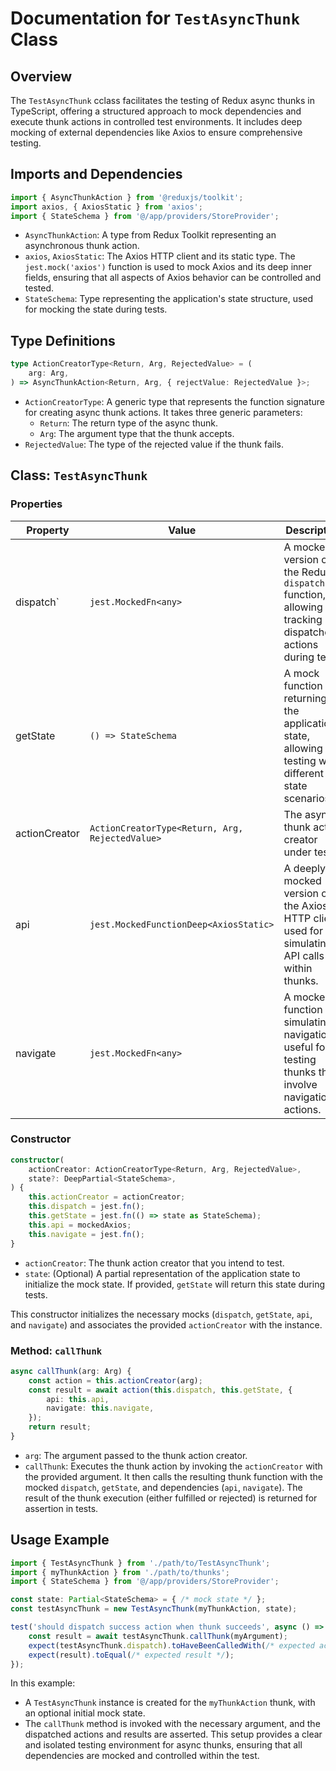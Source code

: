 # Documentation for `TestAsyncThunk` Class

## Overview
The `TestAsyncThunk` cclass facilitates the testing of Redux async thunks in TypeScript, offering a structured approach to mock dependencies and execute thunk actions in controlled test environments. It includes deep mocking of external dependencies like Axios to ensure comprehensive testing.


## Imports and Dependencies
```typescript
import { AsyncThunkAction } from '@reduxjs/toolkit';
import axios, { AxiosStatic } from 'axios';
import { StateSchema } from '@/app/providers/StoreProvider';
```
- `AsyncThunkAction`: A type from Redux Toolkit representing an asynchronous thunk action.
- `axios`, `AxiosStatic`: The Axios HTTP client and its static type. The `jest.mock('axios')` function is used to mock Axios and its deep inner fields, ensuring that all aspects of Axios behavior can be controlled and tested.
- `StateSchema`: Type representing the application's state structure, used for mocking the state during tests.


## Type Definitions
```typescript
type ActionCreatorType<Return, Arg, RejectedValue> = (
    arg: Arg,
) => AsyncThunkAction<Return, Arg, { rejectValue: RejectedValue }>;
```
- `ActionCreatorType`: A generic type that represents the function signature for creating async thunk actions. It takes three generic parameters:
  - `Return`: The return type of the async thunk.
  - `Arg`: The argument type that the thunk accepts.
-   `RejectedValue`: The type of the rejected value if the thunk fails.


## Class: `TestAsyncThunk`

### Properties
| Property     | Value                                         | Description                                                                                         |
|--------------|-----------------------------------------------|-----------------------------------------------------------------------------------------------------|
| dispatch`    | `jest.MockedFn<any>`                                      | A mocked version of the Redux `dispatch` function, allowing for tracking of dispatched actions during tests.                                                          |
| getState  | `() => StateSchema`                   | A mock function returning the application's state, allowing for testing with different state scenarios.                                                             |
| actionCreator | `ActionCreatorType<Return, Arg, RejectedValue>`  | The async thunk action creator under test.                                  |
|api | `jest.MockedFunctionDeep<AxiosStatic>`  | A deeply mocked version of the Axios HTTP client, used for simulating API calls within thunks.                                  |
| navigate | `jest.MockedFn<any>`  | A mocked function simulating navigation, useful for testing thunks that involve navigation actions.                              |

### Constructor
```typescript 
constructor(
    actionCreator: ActionCreatorType<Return, Arg, RejectedValue>,
    state?: DeepPartial<StateSchema>,
) {
    this.actionCreator = actionCreator;
    this.dispatch = jest.fn();
    this.getState = jest.fn(() => state as StateSchema);
    this.api = mockedAxios;
    this.navigate = jest.fn();
}
```

- `actionCreator`: The thunk action creator that you intend to test.
- `state`: (Optional) A partial representation of the application state to initialize the mock state. If provided, `getState` will return this state during tests.

This constructor initializes the necessary mocks (`dispatch`, `getState`, `api`, and `navigate`) and associates the provided `actionCreator` with the instance.

### Method: `callThunk`
```typescript 
async callThunk(arg: Arg) {
    const action = this.actionCreator(arg);
    const result = await action(this.dispatch, this.getState, {
        api: this.api,
        navigate: this.navigate,
    });
    return result;
}
```
- `arg`: The argument passed to the thunk action creator.
- `callThunk`: Executes the thunk action by invoking the `actionCreator` with the provided argument. 
It then calls the resulting thunk function with the mocked `dispatch`, `getState`, and dependencies (`api`, `navigate`). 
The result of the thunk execution (either fulfilled or rejected) is returned for assertion in tests.

## Usage Example
```typescript
import { TestAsyncThunk } from './path/to/TestAsyncThunk';
import { myThunkAction } from './path/to/thunks';
import { StateSchema } from '@/app/providers/StoreProvider';

const state: Partial<StateSchema> = { /* mock state */ };
const testAsyncThunk = new TestAsyncThunk(myThunkAction, state);

test('should dispatch success action when thunk succeeds', async () => {
    const result = await testAsyncThunk.callThunk(myArgument);
    expect(testAsyncThunk.dispatch).toHaveBeenCalledWith(/* expected action */);
    expect(result).toEqual(/* expected result */);
});
```
In this example:
- A `TestAsyncThunk` instance is created for the `myThunkAction` thunk, with an optional initial mock state.
- The `callThunk` method is invoked with the necessary argument, and the dispatched actions and results are asserted.
This setup provides a clear and isolated testing environment for async thunks, ensuring that all dependencies are mocked and controlled within the test.
